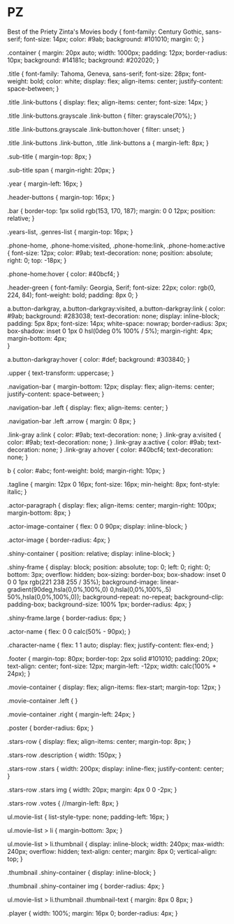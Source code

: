 # PZ
Best of the Priety Zinta's Movies
body {
    font-family: Century Gothic, sans-serif;
    font-size: 14px;
    color: #9ab;
    background: #101010;
    margin: 0;
}

.container {
    margin: 20px auto;
    width: 1000px;
    padding: 12px;
    border-radius: 10px;
    background: #14181c;
    background: #202020;
}

.title { 
    font-family: Tahoma, Geneva, sans-serif;
    font-size: 28px; 
    font-weight: bold; 
    color: white; 
    display: flex;
    align-items: center;
    justify-content: space-between;
}

.title .link-buttons {
    display: flex;
    align-items: center;
    font-size: 14px;
}

.title .link-buttons.grayscale .link-button {
    filter: grayscale(70%);
}

.title .link-buttons.grayscale .link-button:hover {
    filter: unset;
}

.title .link-buttons .link-button,
.title .link-buttons a {
    margin-left: 8px;
}

.sub-title {
    margin-top: 8px;
}

.sub-title span {
    margin-right: 20px;
}

.year {
    margin-left: 16px;
}

.header-buttons {
    margin-top: 16px;
}

.bar {
    border-top: 1px solid rgb(153, 170, 187);
    margin: 0 0 12px;
    position: relative;
}

.years-list, .genres-list {
    margin-top: 16px;
}

.phone-home,
.phone-home:visited,
.phone-home:link,
.phone-home:active {
    font-size: 12px;
    color: #9ab;
    text-decoration: none;
    position: absolute;
    right: 0;
    top: -18px;
}

.phone-home:hover {
    color: #40bcf4;
}

.header-green {
    font-family: Georgia, Serif;
    font-size: 22px;
    color: rgb(0, 224, 84);
    font-weight: bold;
    padding: 8px 0;
}

a.button-darkgray, a.button-darkgray:visited, a.button-darkgray:link {
    color: #9ab;
    background: #283038;
    text-decoration: none;
    display: inline-block;
    padding: 5px 8px;
    font-size: 14px;
    white-space: nowrap;
    border-radius: 3px;
    box-shadow: inset 0 1px 0 hsl(0deg 0% 100% / 5%);
    margin-right: 4px;
    margin-bottom: 4px;   
}

a.button-darkgray:hover {
    color: #def;
    background: #303840;
}

.upper {
    text-transform: uppercase;
}

.navigation-bar {
    margin-bottom: 12px;
    display: flex;
    align-items: center;
    justify-content: space-between;
}

.navigation-bar .left {
    display: flex;
    align-items: center;
}

.navigation-bar .left .arrow {
    margin: 0 8px;
}

.link-gray a:link    {  color: #9ab; text-decoration: none; }
.link-gray a:visited {  color: #9ab; text-decoration: none; }
.link-gray a:active  {  color: #9ab; text-decoration: none; }
.link-gray a:hover   {  color: #40bcf4; text-decoration: none; }

b {
    color: #abc;
    font-weight: bold;
    margin-right: 10px;
}

.tagline {
    margin: 12px 0 16px;
    font-size: 16px;
    min-height: 8px;
    font-style: italic;
}

.actor-paragraph {
    display: flex;
    align-items: center;
    margin-right: 100px;
    margin-bottom: 8px;
}

.actor-image-container {
    flex: 0 0 90px;
    display: inline-block;
}

.actor-image {
    border-radius: 4px;
}

.shiny-container {
    position: relative;
    display: inline-block;
}

.shiny-frame {
    display: block;
    position: absolute;
    top: 0;
    left: 0;
    right: 0;
    bottom: 3px;
    overflow: hidden;
    box-sizing: border-box;
    box-shadow: inset 0 0 0 1px rgb(221 238 255 / 35%);
    background-image: linear-gradient(90deg,hsla(0,0%,100%,0) 0,hsla(0,0%,100%,.5) 50%,hsla(0,0%,100%,0));
    background-repeat: no-repeat;
    background-clip: padding-box;
    background-size: 100% 1px;
    border-radius: 4px;
}

.shiny-frame.large {
    border-radius: 6px;
}

.actor-name {
    flex: 0 0 calc(50% - 90px);
}

.character-name {
    flex: 1 1 auto;
    display: flex;
    justify-content: flex-end;
}

.footer {
    margin-top: 80px;
    border-top: 2px solid #101010;
    padding: 20px;
    text-align: center;
    font-size: 12px; 
    margin-left: -12px;
    width: calc(100% + 24px);
}

.movie-container {
    display: flex;
    align-items: flex-start;
    margin-top: 12px;
}

.movie-container .left {
}

.movie-container .right {
    margin-left: 24px;
}

.poster { 
    border-radius: 6px;
}

.stars-row {
    display: flex;
    align-items: center;
    margin-top: 8px;
}

.stars-row .description {
    width: 150px;
}

.stars-row .stars {
    width: 200px;
    display: inline-flex;
    justify-content: center;
}

.stars-row .stars img {
    width: 20px;
    margin: 4px 0 0 -2px;
}

.stars-row .votes {
    //margin-left: 8px;
}


ul.movie-list {
    list-style-type: none;
    padding-left: 16px;
}

ul.movie-list > li {
    margin-bottom: 3px;
}

ul.movie-list > li.thumbnail {
    display: inline-block;
    width: 240px;
    max-width: 240px;
    overflow: hidden;
    text-align: center;
    margin: 8px 0;
    vertical-align: top;
}

.thumbnail .shiny-container {
    display: inline-block;
}

.thumbnail .shiny-container img {
    border-radius: 4px;
}

ul.movie-list > li.thumbnail .thumbnail-text {
    margin: 8px 0 8px;
}

.player {
    width: 100%;
    margin: 16px 0;
    border-radius: 4px;
}
